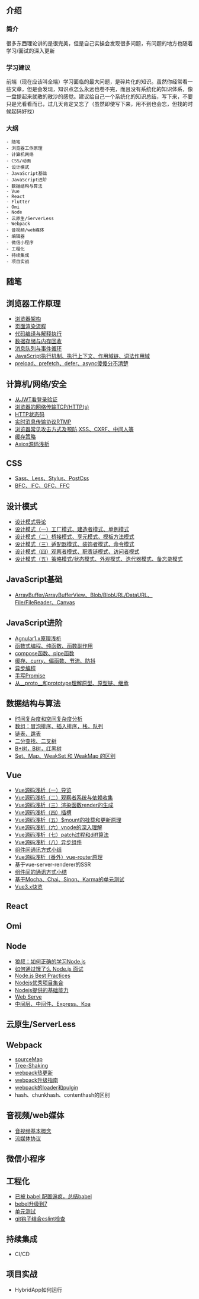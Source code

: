 ## 介绍
### 简介
  很多东西理论讲的是很完美，但是自己实操会发现很多问题，有问题的地方也随着学习/面试的深入更新
  
### 学习建议
  前端（现在应该叫全端）学习面临的最大问题，是碎片化的知识。虽然你经常看一些文章，但是会发现，知识点怎么永远也卷不完，而且没有系统化的知识体系，像一盘提起来就散的散沙的感觉。建议给自己一个系统化的知识总结，写下来，不要只是光看看而已，过几天肯定又忘了（虽然即使写下来，用不到也会忘，但找的时候起码好找）
  
### 大纲
```
- 随笔
- 浏览器工作原理
- 计算机网络
- CSS/动画
- 设计模式
- JavaScript基础
- JavaScript进阶
- 数据结构与算法
- Vue
- React
- Flutter
- Omi
- Node
- 云原生/ServerLess
- Webpack
- 音视频/web媒体
- 编辑器
- 微信小程序
- 工程化
- 持续集成
- 项目实战
```

## 随笔

## 浏览器工作原理
 - [浏览器架构](https://github.com/Joon-Wang/Joon-Wang.github.io/issues/1)
 - [页面渲染流程](https://github.com/Joon-Wang/Joon-Wang.github.io/issues/2)
 - [代码编译与解释执行](https://github.com/Joon-Wang/Joon-Wang.github.io/issues/3)
 - [数据存储与内存回收](https://github.com/Joon-Wang/Joon-Wang.github.io/issues/4)
 - [消息队列与事件循环](https://github.com/Joon-Wang/Joon-Wang.github.io/issues/18)
 - [JavaScript执行机制、执行上下文、作用域链、词法作用域](https://github.com/Joon-Wang/Joon-Wang.github.io/issues/27)
 - [preload、prefetch、defer、async傻傻分不清楚](https://github.com/Joon-Wang/Joon-Wang.github.io/issues/77)
 
## 计算机/网络/安全
 - [从JWT看登录验证](https://github.com/Joon-Wang/Joon-Wang.github.io/issues/11)
 - [浏览器的网络传输TCP/HTTP(s)](https://github.com/Joon-Wang/Joon-Wang.github.io/issues/26)
 - [HTTP状态码](https://github.com/Joon-Wang/Joon-Wang.github.io/issues/75)
 - [实时消息传输协议RTMP](https://github.com/Joon-Wang/Joon-Wang.github.io/issues/73)
 - [浏览器常见攻击方式及预防,XSS、CXRF、中间人等](https://github.com/Joon-Wang/Joon-Wang.github.io/issues/28)
 - [缓存策略 ](https://github.com/Joon-Wang/Joon-Wang.github.io/issues/47)
 - [Axios源码浅析](https://github.com/Joon-Wang/Joon-Wang.github.io/issues/39)

## CSS
- [Sass、Less、Stylus、PostCss](https://github.com/Joon-Wang/Joon-Wang.github.io/issues/17)
- [BFC、IFC、GFC、FFC](https://github.com/Joon-Wang/Joon-Wang.github.io/issues/53)
 
## 设计模式
 - [设计模式导论](https://github.com/Joon-Wang/Joon-Wang.github.io/issues/36)
 - [设计模式（一）工厂模式、建造者模式、单例模式](https://github.com/Joon-Wang/Joon-Wang.github.io/issues/37)
 - [设计模式（二）桥接模式、享元模式、模板方法模式](https://github.com/Joon-Wang/Joon-Wang.github.io/issues/38)
 - [设计模式（三）适配器模式、装饰者模式、命令模式](https://github.com/Joon-Wang/Joon-Wang.github.io/issues/40)
 - [设计模式（四）观察者模式、职责链模式、访问者模式](https://github.com/Joon-Wang/Joon-Wang.github.io/issues/43)
 - [设计模式（五）策略模式/状态模式、外观模式、迭代器模式、备忘录模式](https://github.com/Joon-Wang/Joon-Wang.github.io/issues/49)

## JavaScript基础
- [ArrayBuffer/ArrayBufferView、Blob/BlobURL/DataURL、File/FileReader、Canvas](https://github.com/Joon-Wang/Joon-Wang.github.io/issues/78)

## JavaScript进阶
 - [Agnular1.x原理浅析](https://github.com/Joon-Wang/Joon-Wang.github.io/issues/29)
 - [函数式编程、纯函数、函数副作用](https://github.com/Joon-Wang/Joon-Wang.github.io/issues/13)
 - [compose函数、pipe函数](https://github.com/Joon-Wang/Joon-Wang.github.io/issues/14)
 - [缓存、curry、偏函数、节流、防抖](https://github.com/Joon-Wang/Joon-Wang.github.io/issues/15)
 - [异步编程](https://github.com/Joon-Wang/Joon-Wang.github.io/issues/16)
 - [手写Promise](https://github.com/Joon-Wang/Joon-Wang.github.io/issues/20)
 - [从__proto__和prototype理解原型、原型链、继承](https://github.com/Joon-Wang/Joon-Wang.github.io/issues/30)
 
## 数据结构与算法
 - [时间复杂度和空间复杂度分析](https://github.com/Joon-Wang/Joon-Wang.github.io/issues/59)
 - [数组：冒泡排序、插入排序，栈，队列](https://github.com/Joon-Wang/Joon-Wang.github.io/issues/44)
 - [链表、跳表](https://github.com/Joon-Wang/Joon-Wang.github.io/issues/54)
 - [二分查找、二叉树](https://github.com/Joon-Wang/Joon-Wang.github.io/issues/48)
 - [B+树，B树，红黑树](https://www.jianshu.com/p/86a1fd2d7406)
 - [Set、Map、WeakSet 和 WeakMap 的区别](https://github.com/Advanced-Frontend/Daily-Interview-Question/issues/6#issuecomment-464321312)

## Vue
 - [Vue源码浅析（一）导览](https://github.com/Joon-Wang/Joon-Wang.github.io/issues/21)
 - [Vue源码浅析（二）观察者系统与依赖收集](https://github.com/Joon-Wang/Joon-Wang.github.io/issues/22)
 - [Vue源码浅析（三）渲染函数render的生成](https://github.com/Joon-Wang/Joon-Wang.github.io/issues/46)
 - [Vue源码浅析（四）插槽](https://github.com/Joon-Wang/Joon-Wang.github.io/issues/55)
 - [Vue源码浅析（五）$mount的挂载和更新原理](https://github.com/Joon-Wang/Joon-Wang.github.io/issues/24)
 - [Vue源码浅析（六）vnode的深入理解](https://github.com/Joon-Wang/Joon-Wang.github.io/issues/25)
 - [Vue源码浅析（七）patch过程和diff算法](https://github.com/Joon-Wang/Joon-Wang.github.io/issues/23)
 - [Vue源码浅析（八）异步组件](https://github.com/Joon-Wang/Joon-Wang.github.io/issues/76)
 - [组件间通讯方式小结](https://github.com/Joon-Wang/Joon-Wang.github.io/issues/19)
 - [Vue源码浅析（番外）vue-router原理 ](https://github.com/Joon-Wang/Joon-Wang.github.io/issues/41)
 - 基于vue-server-renderer的SSR
 - [组件间的通讯方式小结](https://github.com/Joon-Wang/Joon-Wang.github.io/issues/19)
 - [基于Mocha、Chai、Sinon、Karma的单元测试](https://github.com/Joon-Wang/Joon-Wang.github.io/issues/7)
 - [Vue3.x快览](https://github.com/Joon-Wang/Joon-Wang.github.io/issues/33)
 
## React

## Omi

## Node
 - [狼叔：如何正确的学习Node.js](https://cnodejs.org/topic/5ab3166be7b166bb7b9eccf7)
 - [如何通过饿了么 Node.js 面试](https://github.com/ElemeFE/node-interview/tree/master/sections/zh-cn)
 - [Node.js Best Practices](https://github.com/goldbergyoni/nodebestpractices)
 - [Nodejs优秀项目集合](https://github.com/sindresorhus/awesome-nodejs)
 - [Nodejs提供的基础能力](https://github.com/Joon-Wang/Joon-Wang.github.io/issues/64)
 - [Web Serve](https://github.com/Joon-Wang/Joon-Wang.github.io/issues/66)
 - [中间层、中间件、Express、Koa](https://github.com/Joon-Wang/Joon-Wang.github.io/issues/34)
 
## 云原生/ServerLess
 
## Webpack
 - [sourceMap](https://github.com/Joon-Wang/Joon-Wang.github.io/issues/61)
 - [Tree-Shaking](https://github.com/Joon-Wang/Joon-Wang.github.io/issues/65)
 - [webpack热更新](https://github.com/Joon-Wang/Joon-Wang.github.io/issues/58)
 - [webpack升级指南](https://github.com/Joon-Wang/Joon-Wang.github.io/issues/79)
 - [webpack的loader和pulgin](https://github.com/Joon-Wang/Joon-Wang.github.io/issues/35)
 - hash、chunkhash、contenthash的区别
 

## 音视频/web媒体
 - [音视频基本概念](https://github.com/Joon-Wang/Joon-Wang.github.io/issues/50)
 - [流媒体协议](https://github.com/Joon-Wang/Joon-Wang.github.io/issues/51)

## 微信小程序
 
## 工程化
 - [已被 babel 配置逼疯，总结babel ](https://github.com/Joon-Wang/Joon-Wang.github.io/issues/9)
 - [bebel升级到7](https://github.com/Joon-Wang/Joon-Wang.github.io/issues/10)
 - [单元测试](https://github.com/Joon-Wang/Joon-Wang.github.io/issues/5)
 - [git钩子结合eslint检查](https://github.com/Joon-Wang/Joon-Wang.github.io/issues/8)
 
## 持续集成
 - CI/CD
 
## 项目实战
 - HybridApp如何运行
